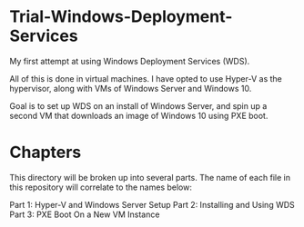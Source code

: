 # Trial-Windows-Deployment-Services
My first attempt at using Windows Deployment Services (WDS).

All of this is done in virtual machines. I have opted to use Hyper-V as the hypervisor, along with VMs of Windows Server and Windows 10.

Goal is to set up WDS on an install of Windows Server, and spin up a second VM that downloads an image of Windows 10 using PXE boot.

# Chapters

This directory will be broken up into several parts. The name of each file in this repository will correlate to the names below:

Part 1: Hyper-V and Windows Server Setup
Part 2: Installing and Using WDS
Part 3: PXE Boot On a New VM Instance
